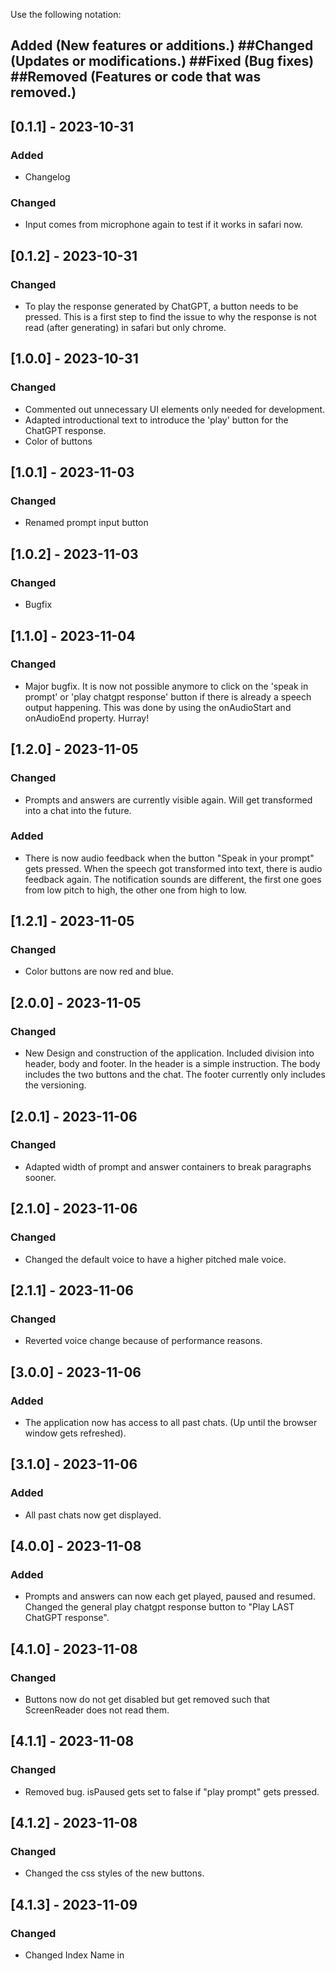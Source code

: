 Use the following notation:
## Added (New features or additions.) ##Changed (Updates or modifications.) ##Fixed (Bug fixes) ##Removed (Features or code that was removed.)



## [0.1.1] - 2023-10-31
### Added
- Changelog
### Changed
- Input comes from microphone again to test if it works in safari now.

## [0.1.2] - 2023-10-31
### Changed
- To play the response generated by ChatGPT, a button needs to be pressed.
This is a first step to find the issue to why the response is not read (after generating) in safari but only chrome.

## [1.0.0] - 2023-10-31
### Changed
- Commented out unnecessary UI elements only needed for development.
- Adapted introductional text to introduce the 'play' button for the ChatGPT response.
- Color of buttons

## [1.0.1] - 2023-11-03
### Changed
- Renamed prompt input button

## [1.0.2] - 2023-11-03
### Changed
- Bugfix

## [1.1.0] - 2023-11-04
### Changed
- Major bugfix. It is now not possible anymore to click on the 'speak in prompt' or 'play chatgpt response' button
if there is already a speech output happening. This was done by using the onAudioStart and onAudioEnd property. Hurray!

## [1.2.0] - 2023-11-05
### Changed
- Prompts and answers are currently visible again. Will get transformed into a chat into the future.
### Added
- There is now audio feedback when the button "Speak in your prompt" gets pressed. When the speech got transformed into text, there is audio feedback again. The notification sounds are different, the first one goes from low pitch to high, the other one from high to low.

## [1.2.1] - 2023-11-05
### Changed
- Color buttons are now red and blue.

## [2.0.0] - 2023-11-05
### Changed
- New Design and construction of the application. Included division into header, body and footer. In the header is a simple instruction. The body includes the two buttons and the chat. The footer currently only includes the versioning.

## [2.0.1] - 2023-11-06
### Changed
- Adapted width of prompt and answer containers to break paragraphs sooner.

## [2.1.0] - 2023-11-06
### Changed
- Changed the default voice to have a higher pitched male voice.

## [2.1.1] - 2023-11-06
### Changed
- Reverted voice change because of performance reasons.

## [3.0.0] - 2023-11-06
### Added
- The application now has access to all past chats. (Up until the browser window gets refreshed).

## [3.1.0] - 2023-11-06
### Added
- All past chats now get displayed.

## [4.0.0] - 2023-11-08
### Added
- Prompts and answers can now each get played, paused and resumed. Changed the general play chatgpt response button to "Play LAST ChatGPT response".

## [4.1.0] - 2023-11-08
### Changed
- Buttons now do not get disabled but get removed such that ScreenReader does not read them.

## [4.1.1] - 2023-11-08
### Changed
- Removed bug. isPaused gets set to false if "play prompt" gets pressed.

## [4.1.2] - 2023-11-08
### Changed
- Changed the css styles of the new buttons.

## [4.1.3] - 2023-11-09
### Changed
- Changed Index Name in <title> element to ChatGPT-voice-assistant

## [4.1.4] - 2023-11-09
### Changed
- Started adapting the header structure

## [4.1.5] - 2023-11-13
### Changed
- Bugfix: Numbering of prompts and answers was wrong

## [4.1.6] - 2023-11-13
### Changed
- Autoplay: for testing purposes this version will include autoplay after answer generation. Will restore if this feature does not work during testing.

## [4.1.7] - 2023-11-15
### Changed
- Bugfix: During a recording the "Speak in prompt" button now gets disabled.

## [4.1.8] - 2023-11-17
### Added
- A focused element now has a blue border.
### Changed
- After a prompt has been read, the focus automatically switches to the "Speak in your prompt" button.

## [4.1.9] - 2023-11-17
### Changed
- Introduced some major design changes:
    - Included chat bubbles for the user and GPT and gave it a "chat-like" feel
    - Support even better response for mobile view

## [4.2.0] - 2023-11-17
### Added
- Replaced the buttons with icons

## [5.0.0] - 2023-11-18
### Changed
- Answers now also get automatically played on mobile.
(This got achieved by including the playing of a silent audio file. It gets played directly each time the "Speak in your prompt" button gets pressed.)
(During testing this worked 99% of the time, rarely the text did not get played automatically. I suspect this has something to do with no implementation of a "OnTouch" method.
TODO: Further inspect this for later.)
- Added a welcoming screen with a button. Upon pressing the access for the microphone gets requested to enhance the user experience.
TODO: What happens if the user says no with the microphone?? Handle this case as well!!
If the user grants access all the other elements also get rendered.
TODO: Precisely test this with VoiceOver!!


## [5.0.1] - 2023-11-20
### Added
- During a recording of a prompt, a microphone in the top right corner gets displayed
### Changed
- Resolved an error in the changelog

## [6.0.0] - 2023-11-21
### Added
- Chat history: There is now a main menu button. In the main menu there is the possibility to 1. create a new chat. 2. view old chats.
When viewing an old chat all the past data gets displayed.

## [6.0.1] - 2023-11-21
### Changed
- It is not the first button anymore which needs to get pressed in order to create a new chat. User should also wait for the response to speak.

## [6.0.2] - 2023-12-06
### Changed
- The chat now has a scrollbar as soon as there are more than two prompts.

## [6.1.0] - 2023-12-06
### Changed
- Changed the header structure by adding aria labels. Tested it with screen reader on google chrome.

## [6.2.0] - 2023-12-10
### Changed
- The pause button and the resume button now only appear in the chat box of which the audio has been played.

## [6.2.1] - 2023-12-11
### Changed
- Renamed the Go to Main menu button to "Menu Overview" button.

## [6.2.2] - 2023-12-11
### Fixed
- If there were no past chats and the chat overview got clicked everything broke.

## [6.3.0] - 2023-12-11
### Changed
- Included the "Expand Chat" button. If there are multiple chat interactions, only the two most recent chats get displayed.
If the button gets pressed, the whole chat history gets displayed.
### Changed
- Placed dummy buttons with 0.0 transparency to keep the chat containers from collapsing.
### Changed
- Removed (commented it out) the "Play last ChatGPT response" button

## [6.4.0] - 2023-12-14
### Changed
- Pause button of message now gets auto focused after speech begins. Also started with the spacebar control (does not fully work yet).

## [6.5.0] - 2023-12-17
### Changed
- After pausing the audio output the resume button gets focused now instead of the Speak in your prompt button."

## [6.6.0] - 2023-12-18
### Added
- For the desktop view there is now a sidebar feature which constantly displays all the past chats.
On mobile I left the Menu Overview (for now, further discuss this though, maybe it is not even needed to be there visually?)
### Changed
- In addition to the sidebar I changed some CSS settings to improve the design on mobile.

## [6.6.1] - 2023-12-18
### Changed
- Sidebar is only visible when application got started (Start Application Button got pressed)

## [6.6.2] - 2023-12-30
### Changed
- When Microphone access gets rejected, a "refresh page" message gets shown with a button
### Changed
- Adapted header structure. Divided stuff up into Header, Navigation and Chat. They are all <h1> elements. Further refinement needed regarding the header structure.
### Changed
- Tabindex is zero for the icons which are only there to prevent the chatbox from collapsing

## [6.6.3] - 2024-01-15
### Fixed
- Header of a chat message is now one coherent string.

## [6.6.4] - 2024-01-15
### Changed
- Put the audio controls of a chatmessage below its header and on top of its content.

## [6.6.5] - 2024-01-16
### Added
- Added a collapsable component and included it in the chat history. If the chat history get opened, the focus gets set on the "today" button.
If no content is available then "No chats available" gets displayed.
### Changed
- Included the audio controls directly inside of a chat message.
### Removed
- Got rid of the "Prompt" and "Answer from ChatGPT" headers in the header chat. (Could remove the header chat completely now...)